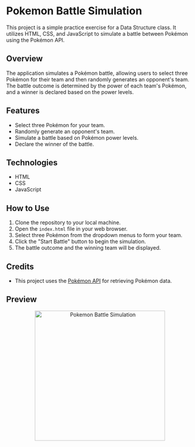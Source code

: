 # Pokemon Battle Simulation

This project is a simple practice exercise for a Data Structure class. It utilizes HTML, CSS, and JavaScript to simulate a battle between Pokémon using the Pokémon API.

## Overview

The application simulates a Pokémon battle, allowing users to select three Pokémon for their team and then randomly generates an opponent's team. The battle outcome is determined by the power of each team's Pokémon, and a winner is declared based on the power levels.

## Features

- Select three Pokémon for your team.
- Randomly generate an opponent's team.
- Simulate a battle based on Pokémon power levels.
- Declare the winner of the battle.

## Technologies

- HTML
- CSS
- JavaScript

## How to Use

1. Clone the repository to your local machine.
2. Open the `index.html` file in your web browser.
3. Select three Pokémon from the dropdown menus to form your team.
4. Click the "Start Battle" button to begin the simulation.
5. The battle outcome and the winning team will be displayed.

## Credits

- This project uses the [Pokémon API](https://pokeapi.co/) for retrieving Pokémon data.

## Preview

<div align="center">
  <img src="video/Preview.gif" alt="Pokemon Battle Simulation" style="width: 350px; height: 350px;">
</div>

